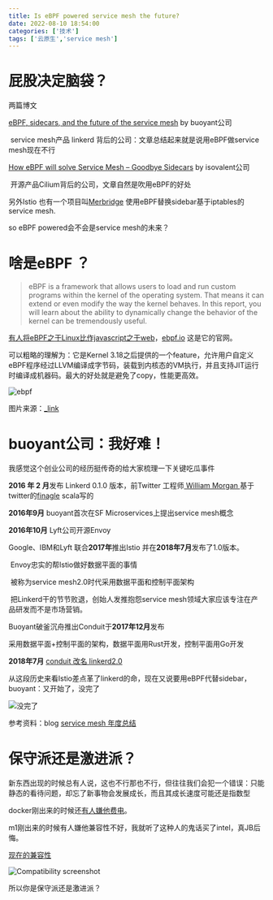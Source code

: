 ```yaml
---
title: Is eBPF powered service mesh the future?
date: 2022-08-10 18:54:00
categories: ['技术']
tags: ['云原生','service mesh']
---
```




# 屁股决定脑袋？

两篇博文

[eBPF, sidecars, and the future of the service mesh](https://buoyant.io/blog/ebpf-sidecars-and-the-future-of-the-service-mesh) by buoyant公司 

​	service mesh产品 linkerd 背后的公司：文章总结起来就是说用eBPF做service mesh现在不行

[How eBPF will solve Service Mesh – Goodbye Sidecars](https://isovalent.com/blog/post/2021-12-08-ebpf-servicemesh/) by isovalent公司

​	开源产品Cilium背后的公司，文章自然是吹用eBPF的好处

另外Istio 也有一个项目叫[Merbridge](https://istio.io/latest/blog/2022/merbridge/) 使用eBPF替换sidebar基于iptables的service mesh.

so eBPF powered会不会是service mesh的未来？



# 啥是eBPF ？

> eBPF is a framework that allows users to load and run custom programs within the kernel of the operating system. That means it can extend or even modify the way the kernel behaves. In this report, you will learn about the ability to dynamically change the behavior of the kernel can be tremendously useful.

[有人将eBPF之于Linux比作javascript之于web](https://www.youtube.com/watch?v=f-oTe-dmfyI&t=507s)，[ebpf.io](https://ebpf.io/) 这是它的官网。

可以粗略的理解为：它是Kernel 3.18之后提供的一个feature，允许用户自定义eBPF程序经过LLVM编译成字节码，装载到内核态的VM执行，并且支持JIT运行时编译成机器码。最大的好处就是避免了copy，性能更高效。

![ebpf](../img/ebpf.png)

图片来源：[_link](https://www.ebpf.top/post/ebpf_and_go/)



# buoyant公司：我好难！

我感觉这个创业公司的经历挺传奇的给大家梳理一下关键吃瓜事件

**2016 年 2 月**发布 Linkerd   0.1.0 版本，前Twitter 工程师[ William Morgan ](https://twitter.com/wm) 基于twitter的[finagle](https://twitter.github.io/finagle/) scala写的

**2016年9月** buoyant首次在SF Microservices上提出service mesh概念

**2016年10月** Lyft公司开源Envoy

Google、IBM和Lyft 联合**2017年**推出Istio 并在**2018年7月**发布了1.0版本。

​	Envoy忠实的帮Istio做好数据平面的事情

​	被称为service mesh2.0时代采用数据平面和控制平面架构

​	把Linkerd干的节节败退，创始人发推抱怨service mesh领域大家应该专注在产品研发而不是市场营销。

Buoyant破釜沉舟推出Conduit于**2017年12月**发布

​	采用数据平面+控制平面的架构，数据平面用Rust开发，控制平面用Go开发

**2018年7月** [conduit 改名 linkerd2.0](https://linkerd.io/2018/07/06/conduit-0-5-and-the-future/)



从这段历史来看Istio差点革了linkerd的命，现在又说要用eBPF代替sidebar，buoyant：又开始了，没完了

![没完了](../img/noend.gif)



参考资料：blog [service mesh 年度总结](https://skyao.io/publication/)



# 保守派还是激进派？

新东西出现的时候总有人说，这也不行那也不行，但往往我们会犯一个错误：只能静态的看待问题，却忘了新事物会发展成长，而且其成长速度可能还是指数型

docker刚出来的时候还[有人嫌他费电](http://www.ifuun.com/a2017552068121/)。

m1刚出来的时候有人嫌他兼容性不好，我就听了这种人的鬼话买了intel，真JB后悔。

[现在的兼容性](https://doesitarm.com/)

![Compatibility screenshot](../img/compatibility-screenshot.png)

所以你是保守派还是激进派？
